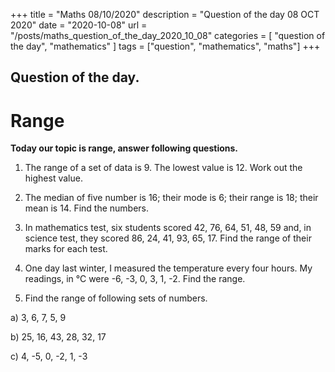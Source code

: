 +++
title = "Maths 08/10/2020"
description = "Question of the day 08 OCT 2020"
date = "2020-10-08"
url = "/posts/maths_question_of_the_day_2020_10_08"
categories = [ "question of the day", "mathematics" ]
tags = ["question", "mathematics", "maths"]
+++

## Question of the day.
# Range
 
**Today our topic is range, answer following questions.** 

1. The range of a set of data is 9. The lowest value is 12. Work out the highest value.

2. The median of five number is 16; their mode is 6; their range is 18; their mean is 14. Find the numbers.

3. In mathematics test, six students scored 42, 76, 64, 51, 48, 59 and, in science test, they scored 86, 24, 41, 93, 65, 17. Find the range of their marks for each test.

4. One day last winter, I measured the temperature every four hours. My readings, in °C were -6, -3, 0, 3, 1, -2. Find the range.

5. Find the range of following sets of numbers.

 a) 3, 6, 7, 5, 9
 
 b) 25, 16, 43, 28, 32, 17
 
 c) 4, -5, 0, -2, 1, -3
 
 














